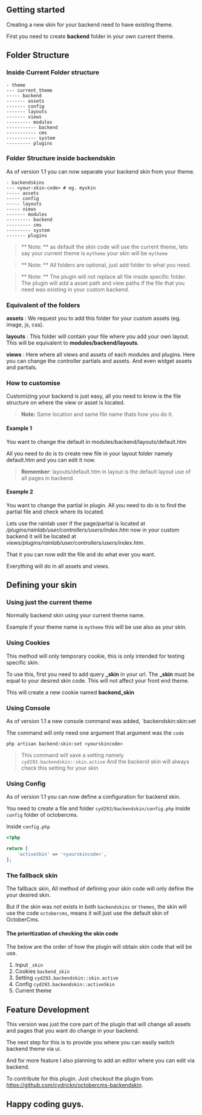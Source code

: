## Getting started

Creating a new skin for your backend need to have existing theme.

First you need to create **backend** folder in your own current theme.

## Folder Structure

### Inside Current Folder structure

```
- theme
--- current_theme
----- backend
------- assets
------- config
------- layouts
------- views
--------- modules
----------- backend
----------- cms
----------- system
--------- plugins
```

### Folder Structure inside backendskin

As of version 1.1 you can now separate your backend skin from your theme.

```
- backendskins
--- <your-skin-code> # eg. myskin
----- assets
----- config
----- layouts
----- views
------- modules
--------- backend
--------- cms
--------- system
------- plugins
```

> ** Note: ** as default the skin code will use the current theme, lets say your current theme is `mytheme` your skin will be `mytheme`

> ** Note: ** All folders are optional, just add folder to what you need.

> ** Note: ** The plugin will not replace all file inside specific folder. The plugin will add a asset path and view paths if the file that you need was existing in your custom backend.

### Equivalent of the folders

**assets** : We request you to add this folder for your custom assets (eg. image, js, css).

**layouts** : This folder will contain your file where you add your own layout. This will be equivalent to **modules/backend/layouts**.

**views** : Here where all views and assets of each modules and plugins. Here you can change the controller partials and assets. And even widget assets and partials.

### How to customise

Customizing your backend is just easy, all you need to know is the file structure on where the view or asset is located.

> **Note:** Same location and same file name thats how you do it.

#### Example 1

You want to change the default in modules/backend/layouts/default.htm

All you need to do is to create new file in your layout folder namely default.htm and you can edit it now.

> **Remember**: layouts/default.htm in layout is the default layout use of all pages in backend.

#### Example 2

You want to change the partial in plugin.
All you need to do is to find the partial file and check where its located.

Lets use the rainlab user
if the page/partial is located at */plugins/rainlab/user/controllers/users/index.htm* now in your custom backend it will be located at *views/plugins/rainlab/user/controllers/users/index.htm*.

That it you can now edit the file and do what ever you want.

Everything will do in all assets and views.

## Defining your skin

### Using just the current theme

Normally backend skin using your current theme name.

Example if your theme name is `mytheme` this will be use also as your skin.

### Using Cookies

This method will only temporary cookie, this is only intended for testing specific skin.

To use this, first you need to add query **_skin** in your url.
The **_skin** must be equal to your desired skin code. This will not affect your front end theme.

This will create a new cookie named **backend_skin**

### Using Console

As of version 1.1 a new console command was added, `backendskin:skin:set

The command will only need one argument that argument was the `code`

```
php artisan backend:skin:set <yourskincode>
```

> This command will save a setting namely `cyd293.backendskin::skin.active`
> And the backend skin will always check this setting for your skin

### Using Config

As of version 1.1 you can now define a configuration for backend skin.

You need to create a file and folder `cyd293/backendskin/config.php` inside `config` folder of octobercms.

Inside `config.php`

```php
<?php

return [
    'activeSkin' => '<yourskincode>',
];
```

### The fallback skin

The fallback skin, All method of defining your skin code will only define the your desired skin.

But if the skin was not exists in both `backendskins` or `themes`, the skin will use the code `octobercms`,
means it will just use the default skin of OctoberCms.

#### The prioritization of checking the skin code

The below are the order of how the plugin will obtain skin code that will be use.

1. Input `_skin`
2. Cookies `backend_skin`
3. Setting `cyd293.backendskin::skin.active`
4. Config `cyd293.backendskin::activeSkin`
5. Current theme


## Feature Development

This version was just the core part of the plugin that will change all assets and pages that you want do change in your backend.

The next step for this is to provide you where you can easily switch backend theme via ui.

And for more feature I also planning to add an editor where you can edit via backend.

To contribute for this plugin. Just checkout the plugin from https://github.com/cydrickn/octobercms-backendskin.

## Happy coding guys.
